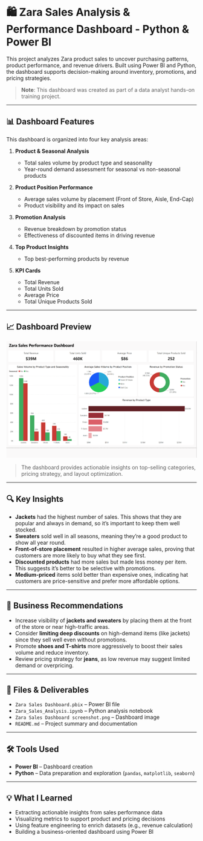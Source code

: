# 🛍 Zara Sales Analysis & Performance Dashboard - Python & Power BI

This project analyzes Zara product sales to uncover purchasing patterns, product performance, and revenue drivers. Built using Power BI and Python, the dashboard supports decision-making around inventory, promotions, and pricing strategies.

> **Note**: This dashboard was created as part of a data analyst hands-on training project.

---

## 📊 Dashboard Features

This dashboard is organized into four key analysis areas:

1. **Product & Seasonal Analysis**
   - Total sales volume by product type and seasonality
   - Year-round demand assessment for seasonal vs non-seasonal products

2. **Product Position Performance**
   - Average sales volume by placement (Front of Store, Aisle, End-Cap)
   - Product visibility and its impact on sales

3. **Promotion Analysis**
   - Revenue breakdown by promotion status
   - Effectiveness of discounted items in driving revenue

4. **Top Product Insights**
   - Top best-performing products by revenue

5. **KPI Cards**
   - Total Revenue  
   - Total Units Sold  
   - Average Price  
   - Total Unique Products Sold

---

## 📈 Dashboard Preview

![Zara Dashboard](Zara%20Sales%20Dashboard%20screenshot.png)

> The dashboard provides actionable insights on top-selling categories, pricing strategy, and layout optimization.

---

## 🔍 Key Insights

- **Jackets** had the highest number of sales. This shows that they are popular and always in demand, so it’s important to keep them well stocked.
- **Sweaters** sold well in all seasons, meaning they’re a good product to show all year round.
- **Front-of-store placement** resulted in higher average sales, proving that customers are more likely to buy what they see first.  
- **Discounted products** had more sales but made less money per item. This suggests it’s better to be selective with promotions.  
- **Medium-priced** items sold better than expensive ones, indicating hat customers are price-sensitive and prefer more affordable options.

---
## 📌 Business Recommendations

- Increase visibility of **jackets and sweaters** by placing them at the front of the store or near high-traffic areas.
- Consider **limiting deep discounts** on high-demand items (like jackets) since they sell well even without promotions.
- Promote **shoes and T-shirts** more aggressively to boost their sales volume and reduce inventory.
- Review pricing strategy for **jeans**, as low revenue may suggest limited demand or overpricing.

---

## 📎 Files & Deliverables

- `Zara Sales Dashboard.pbix` – Power BI file  
- `Zara_Sales_Analysis.ipynb` – Python analysis notebook  
- `Zara Sales Dashboard screenshot.png` – Dashboard image  
- `README.md` – Project summary and documentation  

---

## 🛠 Tools Used

- **Power BI** – Dashboard creation  
- **Python** – Data preparation and exploration (`pandas`, `matplotlib`, `seaborn`)  

---

## 💡 What I Learned

- Extracting actionable insights from sales performance data  
- Visualizing metrics to support product and pricing decisions  
- Using feature engineering to enrich datasets (e.g., revenue calculation)  
- Building a business-oriented dashboard using Power BI
